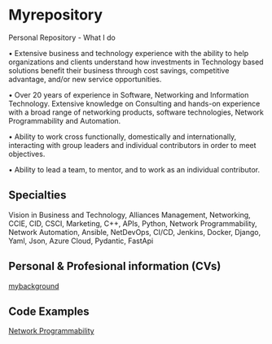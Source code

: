 
# Myrepository

Personal Repository - What I do

• Extensive business and technology experience with the ability to help organizations and clients understand how investments in Technology based solutions benefit their business through cost savings, competitive advantage, and/or new service opportunities.

• Over 20 years of experience in Software, Networking and Information Technology. Extensive knowledge on Consulting and hands-on experience with a broad range of networking products, software technologies, Network Programmability and Automation.

• Ability to work cross functionally, domestically and internationally, interacting with group leaders and individual contributors in order to meet objectives.

• Ability to lead a team, to mentor, and to work as an individual contributor.

## Specialties

Vision in Business and Technology,
Alliances Management,
Networking,
CCIE, CID, CSCI,
Marketing,
C++,
APIs,
Python,
Network Programmability,
Network Automation,
Ansible,
NetDevOps,
CI/CD,
Jenkins,
Docker,
Django,
Yaml,
Json,
Azure Cloud,
Pydantic,
FastApi

## Personal & Profesional information (CVs)

[mybackground](https://github.com/escrimaglia/myrepo/tree/main/Mybackground)

## Code Examples

[Network Programmability](https://github.com/escrimaglia/myrepo/tree/main/Network%20Programmability)
